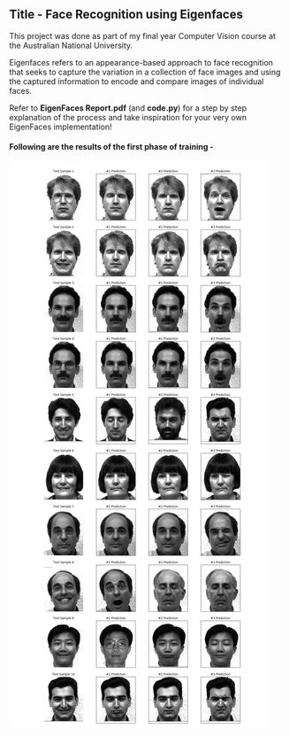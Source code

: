 ## Title - Face Recognition using Eigenfaces

This project was done as part of my final year Computer Vision course at the Australian National University.

Eigenfaces refers to an appearance-based approach to face recognition that seeks to capture the variation in a collection of face images and using the captured information to encode and compare images of individual faces.

Refer to **EigenFaces Report.pdf** (and **code.py**) for a step by step explanation of the process and take inspiration for your very own EigenFaces implementation!

#### Following are the results of the first phase of training -

![Results](https://github.com/abhinav-pandey29/Projects/blob/main/Face%20Recognition%20using%20EigenFaces/data/Outputs/Test%20results.png)
